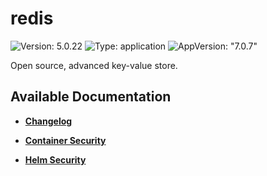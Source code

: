 # redis

![Version: 5.0.22](https://img.shields.io/badge/Version-5.0.22-informational?style=flat-square) ![Type: application](https://img.shields.io/badge/Type-application-informational?style=flat-square) ![AppVersion: "7.0.7"](https://img.shields.io/badge/AppVersion-"7.0.7"-informational?style=flat-square)

Open source, advanced key-value store.

## Available Documentation

- [**Changelog**](CHANGELOG)

- [**Container Security**](container-security)

- [**Helm Security**](helm-security)

